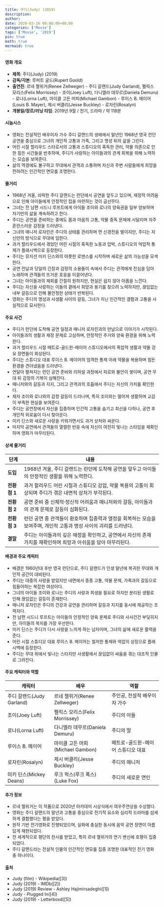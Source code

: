 ```yaml
---
title: 주디(Judy) (2019)
description: 
author: 
date: 2020-03-16 00:00:00+00:00
categories: ['Movie']
tags: ['Movie', '2019']
pin: true
math: true
mermaid: true
---
```

#### 영화 개요

- **제목**: 주디(Judy) (2019)  
- **감독/각본**: 루퍼트 굴드(Rupert Goold)  
- **출연진**: 르네 젤위거(Renee Zellweger) - 주디 갈랜드(Judy Garland), 펠릭스 모리스(Felix Morrissey) - 조이(Joey Luft), 다니엘라 데무르(Daniela Demuru) - 로나(Lorna Luft), 마이클 고든 머피(Michael Gambon) - 루이스 B. 메이어(Louis B. Mayer), 제시 버클리(Jesse Buckley) - 로자린(Rosalyn)  
- **개봉일/장르/러닝 타임**: 2019년 9월 / 전기, 드라마 / 약 118분  

#### 시놉시스

- 영화는 전설적인 배우이자 가수 주디 갈랜드의 생애에서 말년인 1968년 영국 런던 공연을 중심으로 그녀의 개인적 고통과 가족, 그리고 명성 뒤의 삶을 그린다.  
- 어린 시절 할리우드 스타로서의 고통과 스튜디오의 혹독한 관리, 약물 의존으로 인한 힘든 시간들을 반추하며, 주디가 사랑하는 아이들과의 관계 회복을 위해 노력하는 모습을 보여준다.  
- 삶의 역경에도 불구하고 무대에서 관객과 소통하며 자신과 주변 사람들에게 희망을 전하려는 인간적인 면모를 조명한다.  

#### 줄거리

- 1968년 겨울, 쇠락한 주디 갈랜드는 런던에서 공연을 앞두고 있으며, 재정적 어려움으로 인해 아이들에게 안정적인 집을 마련하는 것이 급선무다.  
- 그녀는 전 남편 시드니 루프트에게 아이들 조이와 로나의 양육권을 일부 양보하며 자기만의 삶을 계속하려고 한다.  
- 주디는 공연을 준비하는 중에도 몸과 마음의 고통, 약물 중독 문제에 시달리며 자주 혼란스러운 감정을 드러낸다.  
- 그녀의 매니저 로자린은 주디의 상태를 관리하며 먼 신경전을 벌이지만, 주디는 자신만의 방식으로 무대에 임한다.  
- 과거 할리우드에서 겪었던 어린 시절의 혹독한 노동과 압박, 스튜디오의 억압적 통제가 플래시백으로 등장한다.  
- 주디는 뮤지션 미키 딘스와의 야릇한 로맨스를 시작하며 새로운 삶의 가능성을 모색한다.  
- 공연 전날과 당일의 긴장과 감정의 소용돌이 속에서 주디는 관객에게 진심을 담아 노래하며 관객들의 뜨거운 호응을 이끌어낸다.  
- 그녀는 아이들과의 재회를 간절히 원하지만, 현실은 쉽지 않아 아픔을 느낀다.  
- 주디는 자신을 사랑하는 이들의 곁에서 희망과 용기를 찾으려 노력하지만, 끊임없는 내부 갈등으로 인해 불안정한 상태가 반복된다.  
- 영화는 주디의 명성과 사생활 사이의 갈등, 그녀가 지닌 인간적인 결함과 고통을 사실적으로 묘사한다.  

#### 주요 사건

- 주디가 런던에 도착해 공연 일정과 매니저 로자린과의 만남으로 이야기가 시작된다.  
- 아이들과의 생활과 재정 문제로 고심하며, 안정적인 주거와 양육 환경을 위해 노력한다.  
- 과거 할리우드 시절 메트로-골드윈-메이어 스튜디오에서의 폭압적 생활과 약물 강요 장면들이 회상된다.  
- 주디는 스튜디오 대표 루이스 B. 메이어의 엄격한 통제 아래 약물을 복용하며 힘든 환경을 견뎌냈음을 드러낸다.  
- 연달아 펼쳐지는 런던 공연 준비와 리허설 과정에서 피로와 불안이 쌓이며, 공연 무대 뒤 감정의 기복이 심해진다.  
- 매니저와의 갈등과 지지, 그리고 관객과의 호흡에서 주디는 자신의 가치를 확인한다.  
- 제자 조이와 로나와의 감정 갈등이 드러나며, 특히 조이와는 떨어져 생활하며 교감이 부족한 현실을 보여준다.  
- 주디는 공연장에서 자신을 집중하며 인간적 고통을 숨기고 최선을 다하나, 공연 후 개인적 외로움이 다시 찾아온다.  
- 미키 딘스와 새로운 사랑을 키워가면서도 과거 상처와 싸운다.  
- 마지막 공연에서 관객들의 열렬한 반응 속에 자신이 여전히 빛나는 스타임을 재확인하며 영화가 마무리된다.  

#### 상세 줄거리

| **단계**   | **내용**                                                                                  |
|------------|-------------------------------------------------------------------------------------------|
| **도입**   | 1968년 겨울, 주디 갈랜드는 런던에 도착해 공연을 앞두고 아이들의 안정적인 생활을 위해 노력한다.                |
| **전환점 1** | 과거 할리우드 어린 시절과 스튜디오 강압, 약물 복용의 고통이 회상되며 주디가 겪은 내면적 상처가 부각된다.        |
| **전환점 2** | 공연 준비 중 신체적·정신적 어려움과 매니저와의 갈등, 아이들과의 관계 문제로 갈등이 심화된다.                  |
| **전환점 3** | 런던 공연 중 관객들이 환호하며 집중력과 열정을 회복하는 모습을 보여주며, 개인적 고통과 명성 사이의 괴리를 드러낸다. |
| **결말**   | 주디는 아이들과의 깊은 애정을 확인하고, 공연에서 자신의 존재 가치를 재확인하며 희망과 아쉬움을 담아 마무리된다.     |

#### 배경과 주요 캐릭터

- 배경은 1960년대 후반 영국 런던으로, 주디 갈랜드가 인생 말년에 복귀한 무대와 개인적 공간이 대비된다.  
- 주디는 대중의 사랑을 받았지만 내면에서 종종 고통, 약물 문제, 가족과의 갈등으로 힘들어하는 복잡한 여성이다.  
- 그녀의 아이들 조이와 로나는 주디의 사랑과 희생을 필요로 하지만 분리된 생활로 인해 끊임없는 갈등이 존재한다.  
- 매니저 로자린은 주디의 건강과 공연을 관리하며 갈등과 지지를 동시에 제공하는 조력자다.  
- 전 남편 시드니 루프트는 아이들의 안정적인 양육 문제로 주디와 사사건건 부딪히지만, 아이들의 복지를 가장 우선한다.  
- 미키 딘스는 주디가 다시 사랑을 느끼게 하는 남자이며, 그녀의 삶에 새로운 활력을 준다.  
- 어린 시절 스튜디오 대표 루이스 B. 메이어는 철저한 통제와 억압의 상징으로 플래시백에 등장한다.  
- 주디는 무대 위에서 빛나는 스타지만 사생활에서 끊임없이 싸움을 겪는 대조적 인물로 그려진다.  

#### 주요 캐릭터와 역할

| **캐릭터**      | **배우**           | **역할**                             |
|-----------------|--------------------|------------------------------------|
| 주디 갈랜드(Judy Garland) | 르네 젤위거(Renee Zellweger) | 주인공, 전설적 배우이자 가수             |
| 조이(Joey Luft)          | 펠릭스 모리스(Felix Morrissey)  | 주디의 아들                           |
| 로나(Lorna Luft)         | 다니엘라 데무르(Daniela Demuru) | 주디의 딸                           |
| 루이스 B. 메이어          | 마이클 고든 머피(Michael Gambon) | 메트로-골드윈-메이어 스튜디오 대표         |
| 로자린(Rosalyn)           | 제시 버클리(Jesse Buckley) | 주디의 매니저                      |
| 미키 딘스(Mickey Deans)  | 루크 퍽스(루크 폭스)(Luke Fox) | 주디의 새로운 연인                    |

#### 추가 정보

- 르네 젤위거는 이 작품으로 2020년 아카데미 시상식에서 여우주연상을 수상했다.  
- 영화는 주디 갈랜드의 말년과 고통을 중심으로 전기적 요소와 심리적 드라마를 섬세하게 결합했다는 평을 받았다.  
- 원작 기반 전기영화로 진행되었으며, 실화에 충실한 동시에 음악 공연 장면이 아름답게 재현되었다.  
- 전 세계적으로 평단의 찬사를 받았고, 특히 르네 젤위거의 연기 변신에 호평이 집중되었다.  
- 주디 갈랜드라는 전설적 인물의 인간적인 면모를 집중 조명한 대표적인 전기 영화 중 하나이다.  

#### 출처

- Judy (film) - Wikipedia([3])  
- Judy (2019) - IMDb([2])  
- Judy (2019) Review - Ashley Hajimirsadeghi([1])  
- Judy - Plugged In([4])  
- Judy (2019) - Letterboxd([5])
